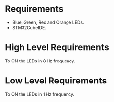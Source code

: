 # Requirements
* Blue, Green, Red and Orange LEDs.
* STM32CubeIDE.

# High Level Requirements
To ON the LEDs in 8 Hz frequency.

# Low Level Requirements
To ON the LEDs in 1 Hz frequency.
